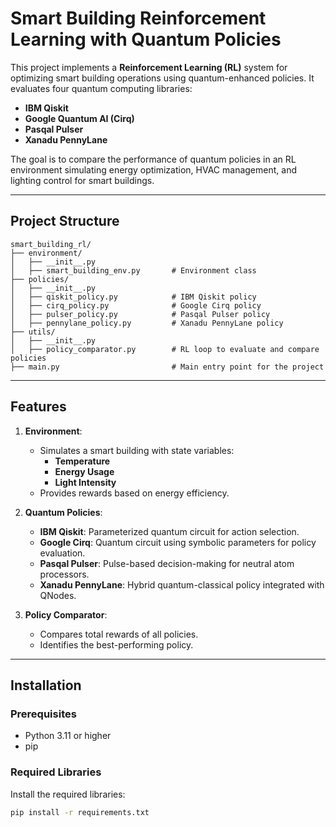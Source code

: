 # Smart Building Reinforcement Learning with Quantum Policies

This project implements a **Reinforcement Learning (RL)** system for optimizing smart building operations using quantum-enhanced policies. It evaluates four quantum computing libraries:
- **IBM Qiskit**
- **Google Quantum AI (Cirq)**
- **Pasqal Pulser**
- **Xanadu PennyLane**

The goal is to compare the performance of quantum policies in an RL environment simulating energy optimization, HVAC management, and lighting control for smart buildings.

---

## **Project Structure**
```
smart_building_rl/
├── environment/
│   ├── __init__.py
│   ├── smart_building_env.py       # Environment class
├── policies/
│   ├── __init__.py
│   ├── qiskit_policy.py            # IBM Qiskit policy
│   ├── cirq_policy.py              # Google Cirq policy
│   ├── pulser_policy.py            # Pasqal Pulser policy
│   ├── pennylane_policy.py         # Xanadu PennyLane policy
├── utils/
│   ├── __init__.py
│   ├── policy_comparator.py        # RL loop to evaluate and compare policies
├── main.py                         # Main entry point for the project
```
---

## **Features**
1. **Environment**:
   - Simulates a smart building with state variables:
     - **Temperature**
     - **Energy Usage**
     - **Light Intensity**
   - Provides rewards based on energy efficiency.

2. **Quantum Policies**:
   - **IBM Qiskit**: Parameterized quantum circuit for action selection.
   - **Google Cirq**: Quantum circuit using symbolic parameters for policy evaluation.
   - **Pasqal Pulser**: Pulse-based decision-making for neutral atom processors.
   - **Xanadu PennyLane**: Hybrid quantum-classical policy integrated with QNodes.

3. **Policy Comparator**:
   - Compares total rewards of all policies.
   - Identifies the best-performing policy.

---

## **Installation**

### **Prerequisites**
- Python 3.11 or higher
- pip

### **Required Libraries**
Install the required libraries:
```bash
pip install -r requirements.txt
